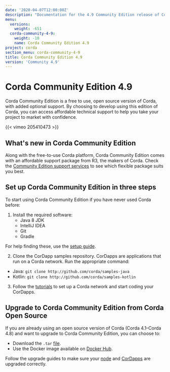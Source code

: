 ```yaml
---
date: '2020-04-07T12:00:00Z'
description: "Documentation for the 4.9 Community Edition release of Corda"
menu:
  versions:
    weight: -651
  corda-community-4-9:
    weight: -10
    name: Corda Community Edition 4.9
project: corda
section_menu: corda-community-4-9
title: Corda Community Edition 4.9
version: 'Community 4.9'
---
```


# Corda Community Edition 4.9

Corda Community Edition is a free to use, open source version of Corda, with added optional support. By choosing to develop using this edition of Corda, you can access affordable technical support to help you take your project to market with confidence.

{{< vimeo 205410473 >}}

## What's new in Corda Community Edition

Along with the free-to-use Corda platform, Corda Community Edition comes with an affordable support package from R3, the makers of Corda. Check the [Community Edition support services](http://r3.com/support) to see which flexible package suits you best.

## Set up Corda Community Edition in three steps

To start using Corda Community Edition if you have never used Corda before:

1. Install the required software:
    * Java 8 JDK
    * IntelliJ IDEA
    * Git
    * Gradle

For help finding these, use the [setup guide](community/getting-set-up.md).

2. Clone the CorDapp samples repository. CorDapps are applications that run on a Corda network. Run the appropriate command:

* Java: `git clone http://github.com/corda/samples-java`
* Kotlin: `git clone http://github.com/corda/samples-kotlin`

3. Follow the [tutorials](community/tutorial-cordapp.md) to set up a Corda network and start coding your CorDapps.

## Upgrade to Corda Community Edition from Corda Open Source

If you are already using an open source version of Corda (Corda 4.1–Corda 4.8) and want to upgrade to Corda Community Edition, you can choose to:

* Download the `.tar` [file](https://download.corda.net/corda-community-edition/4.9/community-4.9.tar).
* Use the Docker image available on [Docker Hub](https://hub.docker.com/repository/docker/corda/community).

Follow the upgrade guides to make sure your [node](community/node-upgrade-notes.md) and [CorDapps](community/upgrading-cordapps.md) are upgraded correctly.
